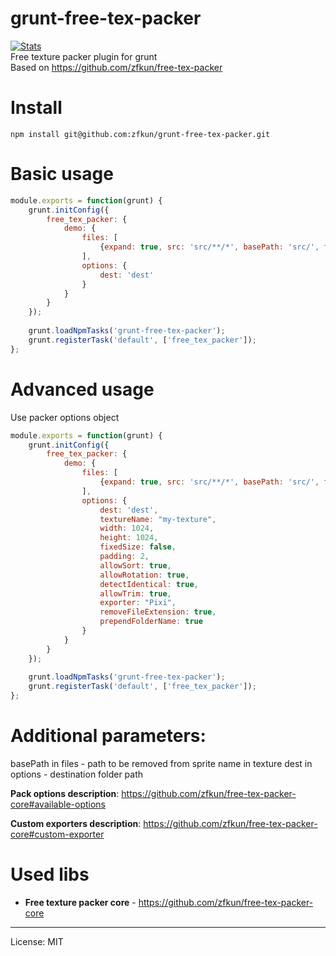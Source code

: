 # grunt-free-tex-packer

[![Stats](https://nodei.co/npm/grunt-free-tex-packer.png?downloads=true&stars=true)](https://www.npmjs.com/package/grunt-free-tex-packer) \
Free texture packer plugin for grunt \
Based on https://github.com/zfkun/free-tex-packer

# Install

```shell
npm install git@github.com:zfkun/grunt-free-tex-packer.git
```
   
# Basic usage
```js
module.exports = function(grunt) {
    grunt.initConfig({
        free_tex_packer: {
            demo: {
                files: [
                    {expand: true, src: 'src/**/*', basePath: 'src/', filter: 'isFile'}
                ],
                options: {
                    dest: 'dest'
                }
            }
        }
    });
    
    grunt.loadNpmTasks('grunt-free-tex-packer');
    grunt.registerTask('default', ['free_tex_packer']);
};
```

# Advanced usage

Use packer options object

```js
module.exports = function(grunt) {
    grunt.initConfig({
        free_tex_packer: {
            demo: {
                files: [
                    {expand: true, src: 'src/**/*', basePath: 'src/', filter: 'isFile'}
                ],
                options: {
                    dest: 'dest',
                    textureName: "my-texture",
                    width: 1024,
                    height: 1024,
                    fixedSize: false,
                    padding: 2,
                    allowSort: true,
                    allowRotation: true,
                    detectIdentical: true,
                    allowTrim: true,
                    exporter: "Pixi",
                    removeFileExtension: true,
                    prependFolderName: true
                }
            }
        }
    });
    
    grunt.loadNpmTasks('grunt-free-tex-packer');
    grunt.registerTask('default', ['free_tex_packer']);
};
```

# Additional parameters:

basePath in files - path to be removed from sprite name in texture
dest in options - destination folder path


**Pack options description**: https://github.com/zfkun/free-tex-packer-core#available-options

**Custom exporters description**: https://github.com/zfkun/free-tex-packer-core#custom-exporter

# Used libs

* **Free texture packer core** - https://github.com/zfkun/free-tex-packer-core

---
License: MIT
